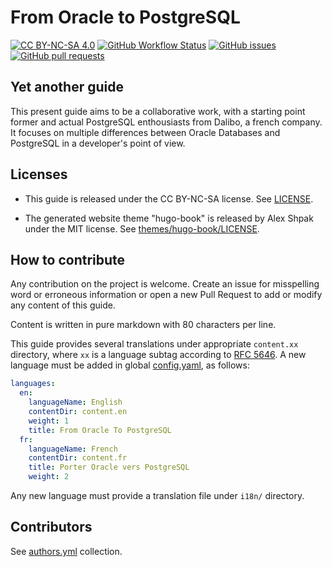 # From Oracle to PostgreSQL

[![CC BY-NC-SA 4.0][cc-by-nc-sa-shield]][cc-by-nc-sa]
[![GitHub Workflow Status][gh-pages-badge]][gh-pages]
[![GitHub issues][gh-issues-badge]][gh-issues]
[![GitHub pull requests][gh-pr-badge]][gh-pr]

[gh-pages]: https://dalibo.github.io/from-oracle-to-postgresql/
[gh-pages-badge]: https://img.shields.io/github/actions/workflow/status/dalibo/from-oracle-to-postgresql/gh-pages.yml?label=gh-pages

[gh-issues]: https://github.com/dalibo/from-oracle-to-postgresql/issues
[gh-issues-badge]: https://img.shields.io/github/issues/dalibo/from-oracle-to-postgresql

[gh-pr]: https://github.com/dalibo/from-oracle-to-postgresql/pulls
[gh-pr-badge]: https://img.shields.io/github/issues-pr/dalibo/from-oracle-to-postgresql

## Yet another guide

This present guide aims to be a collaborative work, with a starting point former
and actual PostgreSQL enthousiasts from Dalibo, a french company. It focuses on
multiple differences between Oracle Databases and PostgreSQL in a developer's
point of view.

## Licenses

* This guide is released under the CC BY-NC-SA license. See [LICENSE](LICENSE).

* The generated website theme "hugo-book" is released by Alex Shpak under the MIT
license. See [themes/hugo-book/LICENSE](themes/hugo-book/LICENSE).

[cc-by-nc-sa]: http://creativecommons.org/licenses/by-nc-sa/4.0/
[cc-by-nc-sa-shield]: https://img.shields.io/badge/License-CC%20BY--NC--SA%204.0-lightgrey.svg

## How to contribute

Any contribution on the project is welcome. Create an issue for misspelling word
or erroneous information or open a new Pull Request to add or modify any content
of this guide.

Content is written in pure markdown with 80 characters per line.

This guide provides several translations under appropriate `content.xx`
directory, where `xx` is a language subtag according to [RFC
5646](https://www.rfc-editor.org/rfc/rfc5646). A new language must be added in
global [config.yaml](config.yaml), as follows:

```yaml
languages:
  en:
    languageName: English
    contentDir: content.en
    weight: 1
    title: From Oracle To PostgreSQL
  fr:
    languageName: French
    contentDir: content.fr
    title: Porter Oracle vers PostgreSQL
    weight: 2
```

Any new language must provide a translation file under `i18n/` directory.

## Contributors

See [authors.yml](data/authors.yml) collection.